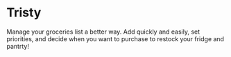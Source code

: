 # Tristy
Manage your groceries list a better way. Add quickly and easily, set priorities, and decide when you want to purchase to restock your fridge and pantrty!

<!--
## Screenshots
<table>
  <tr>
    <td><img src="https://user-images.githubusercontent.com/57777918/203652813-d801daf0-2c74-444f-9b1c-efcb3225740c.png" width="200"/></td>
    <td><img src="https://user-images.githubusercontent.com/57777918/203652812-27df7ad2-30e9-4ee1-a8be-14bd6b3f4daf.png" width="200"/></td>
    <td><img src="https://user-images.githubusercontent.com/57777918/203652809-10674a0f-e5a7-495f-8eb3-2024633961c6.png" width="200"/></td>
    <td><img src="https://user-images.githubusercontent.com/57777918/203652811-4ac9b1ac-5c97-464a-b327-62f17a9d4127.png" width="200"/></td>
  </tr>
   <tr>
    <td align="center">Main page</td>
    <td align="center">Groups</td>
    <td align="center">Tags</td>
    <td align="center">Setup</td>
  </tr>
 </table>
-->
